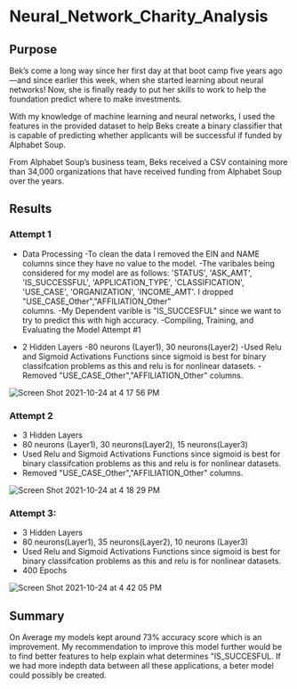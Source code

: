 # Neural_Network_Charity_Analysis

## Purpose
Bek’s come a long way since her first day at that boot camp five years ago—and since earlier this week, when she started learning about neural networks! Now, she is finally ready to put her skills to work to help the foundation predict where to make investments.

With my knowledge of machine learning and neural networks, I used the features in the provided dataset to help Beks create a binary classifier that is capable of predicting whether applicants will be successful if funded by Alphabet Soup.

From Alphabet Soup’s business team, Beks received a CSV containing more than 34,000 organizations that have received funding from Alphabet Soup over the years.

## Results
### Attempt 1
 - Data Processing
    -To clean the data I removed the EIN and NAME columns since they have no value to the model.
    -The varibales being considered for my model are as follows: 'STATUS', 'ASK_AMT', 'IS_SUCCESSFUL', 'APPLICATION_TYPE', 
     'CLASSIFICATION', 'USE_CASE',          'ORGANIZATION', 'INCOME_AMT'. I dropped "USE_CASE_Other","AFFILIATION_Other"       
     columns.
    -My Dependent varible is "IS_SUCCESFUL" since we want to try to predict this with high accuracy.
    -Compiling, Training, and Evaluating the Model Attempt #1

 - 2 Hidden Layers
    -80 neurons (Layer1), 30 neurons(Layer2)
    -Used Relu and Sigmoid Activations Functions since sigmoid is best for binary classifcation problems as this and relu is
    for nonlinear datasets.
    -Removed "USE_CASE_Other","AFFILIATION_Other" columns.

![Screen Shot 2021-10-24 at 4 17 56 PM](https://user-images.githubusercontent.com/84995704/138613379-afa839ba-b89a-4513-8805-365be3079bbd.png)

### Attempt 2

- 3 Hidden Layers
- 80 neurons (Layer1), 30 neurons(Layer2), 15 neurons(Layer3)
- Used Relu and Sigmoid Activations Functions since sigmoid is best for binary classifcation problems as this and relu is for    nonlinear datasets.
- Removed "USE_CASE_Other","AFFILIATION_Other" columns.

![Screen Shot 2021-10-24 at 4 18 29 PM](https://user-images.githubusercontent.com/84995704/138613398-0d3a1761-26cb-4ce1-aebf-243f727db07c.png)

### Attempt 3:

- 3 Hidden Layers
- 80 neurons(Layer1), 35 neurons(Layer2), 10 neurons (Layer3)
- Used Relu and Sigmoid Activations Functions since sigmoid is best for binary classifcation problems as this and relu is for nonlinear datasets.
- 400 Epochs

![Screen Shot 2021-10-24 at 4 42 05 PM](https://user-images.githubusercontent.com/84995704/138614094-20eccfe1-8e89-4ea4-bea1-74fbbd3aeb81.png)

## Summary
On Average my models kept around 73% accuracy score which is an improvement.  My recommendation to improve this model further would be to find better features to help explain what determines "IS_SUCCESFUL. If we had more indepth data between all these applications, a beter model could possibly be created. 
